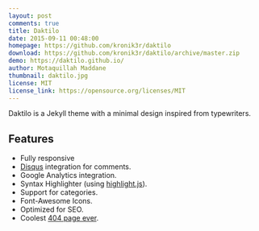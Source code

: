```yaml
---
layout: post
comments: true
title: Daktilo
date: 2015-09-11 00:48:00
homepage: https://github.com/kronik3r/daktilo
download: https://github.com/kronik3r/daktilo/archive/master.zip
demo: https://daktilo.github.io/
author: Motaquillah Maddane
thumbnail: daktilo.jpg
license: MIT
license_link: https://opensource.org/licenses/MIT
---
```


Daktilo is a Jekyll theme with a minimal design inspired from typewriters.

## Features

* Fully responsive
* [Disqus](https://disqus.com/) integration for comments.
* Google Analytics integration.
* Syntax Highlighter (using [highlight.js](https://highlightjs.org/)).
* Support for categories.
* Font-Awesome Icons.
* Optimized for SEO.
* Coolest [404 page ever](https://daktilo.github.io/404.html).
